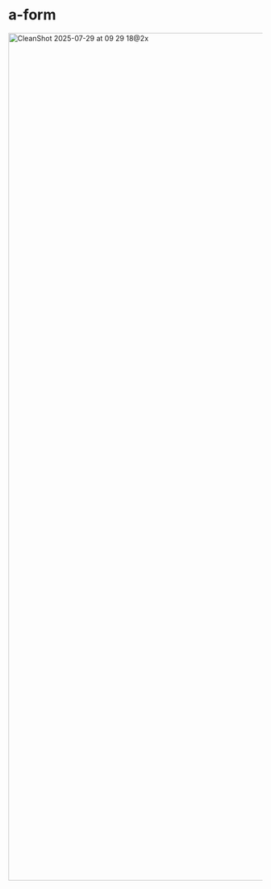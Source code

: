 # a-form

<img width="2122" height="1678" alt="CleanShot 2025-07-29 at 09 29 18@2x" src="https://github.com/user-attachments/assets/bb18fb52-c92f-4a4f-93a7-3bde0fdc62bc" />



